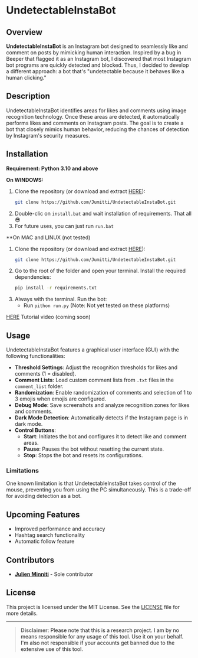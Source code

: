 # UndetectableInstaBot

## Overview

**UndetectableInstaBot** is an Instagram bot designed to seamlessly like and comment on posts by mimicking human interaction. Inspired by a bug in Beeper that flagged it as an Instagram bot, I discovered that most Instagram bot programs are quickly detected and blocked. Thus, I decided to develop a different approach: a bot that's "undetectable because it behaves like a human clicking."

## Description

UndetectableInstaBot identifies areas for likes and comments using image recognition technology. Once these areas are detected, it automatically performs likes and comments on Instagram posts. The goal is to create a bot that closely mimics human behavior, reducing the chances of detection by Instagram's security measures.

## Installation
**Requirement: Python 3.10 and above**

**On WINDOWS:**
1. Clone the repository (or download and extract [HERE](https://github.com/Jumitti/UndetectableInstaBot/archive/refs/heads/master.zip)):
    ```bash
    git clone https://github.com/Jumitti/UndetectableInstaBot.git
    ```
2. Double-clic on ``install.bat`` and wait installation of requirements. That all 😎
3. For future uses, you can just run ``run.bat``

**On MAC and LINUX (not tested)
1. Clone the repository (or download and extract [HERE](https://github.com/Jumitti/UndetectableInstaBot/archive/refs/heads/master.zip)):
    ```bash
    git clone https://github.com/Jumitti/UndetectableInstaBot.git
    ```
2. Go to the root of the folder and open your terminal. Install the required dependencies:
    ```bash
    pip install -r requirements.txt
    ```
3. Always with the terminal. Run the bot:
    - Run `pithon run.py` (Note: Not yet tested on these platforms)

[HERE](https://youtu.be/2SWTaooFhFg) Tutorial video (coming soon)

## Usage

UndetectableInstaBot features a graphical user interface (GUI) with the following functionalities:

- **Threshold Settings**: Adjust the recognition thresholds for likes and comments (1 = disabled).
- **Comment Lists**: Load custom comment lists from `.txt` files in the `comment_list` folder.
- **Randomization**: Enable randomization of comments and selection of 1 to 3 emojis when emojis are configured.
- **Debug Mode**: Save screenshots and analyze recognition zones for likes and comments.
- **Dark Mode Detection**: Automatically detects if the Instagram page is in dark mode.
- **Control Buttons**:
  - **Start**: Initiates the bot and configures it to detect like and comment areas.
  - **Pause**: Pauses the bot without resetting the current state.
  - **Stop**: Stops the bot and resets its configurations.

### Limitations

One known limitation is that UndetectableInstaBot takes control of the mouse, preventing you from using the PC simultaneously. This is a trade-off for avoiding detection as a bot.

## Upcoming Features

- Improved performance and accuracy
- Hashtag search functionality
- Automatic follow feature

## Contributors

- **[Julien Minniti](https://github.com/Jumitti)** - Sole contributor

## License

This project is licensed under the MIT License. See the [LICENSE](LICENSE) file for more details.

---

> **Disclaimer**<a name="disclaimer" />: Please note that this is a research project. I am by no means responsible for any usage of this tool. Use it on your behalf. I'm also not responsible if your accounts get banned due to the extensive use of this tool.
